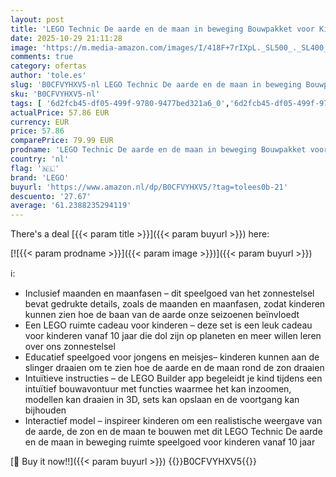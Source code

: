 ```yaml
---
layout: post
title: 'LEGO Technic De aarde en de maan in beweging Bouwpakket voor Kinderen  Ruimte Speelgoed over het Zonnestelsel  Leuk Rollenspellen Cadeau voor Jongens en Meisjes 42179'
date: 2025-10-29 21:11:28
image: 'https://m.media-amazon.com/images/I/418F+7rIXpL._SL500_._SL400_.jpg'
comments: true
category: ofertas
author: 'tole.es'
slug: 'B0CFVYHXV5-nl LEGO Technic De aarde en de maan in beweging Bouwpakket...'
sku: 'B0CFVYHXV5-nl'
tags: [ '6d2fcb45-df05-499f-9780-9477bed321a6_0','6d2fcb45-df05-499f-9780-9477bed321a6_501','6d2fcb45-df05-499f-9780-9477bed321a6_5201','6d2fcb45-df05-499f-9780-9477bed321a6_5301','6d2fcb45-df05-499f-9780-9477bed321a6_8801','8','Arborist Merchandising Root','Bouw- & constructiespeelgoed','Educatief speelgoed','Hersenkrakers','LEGO','Lego','STEM','Self Service','Special Features Stores','Speelgoed & spellen','Speelgoedbouwsets','lego','🇳🇱', ]
actualPrice: 57.86 EUR
currency: EUR
price: 57.86
comparePrice: 79.99 EUR
prodname: 'LEGO Technic De aarde en de maan in beweging Bouwpakket voor Kinderen  Ruimte Speelgoed over het Zonnestelsel  Leuk Rollenspellen Cadeau voor Jongens en Meisjes 42179'
country: 'nl'
flag: '🇳🇱'
brand: 'LEGO'
buyurl: 'https://www.amazon.nl/dp/B0CFVYHXV5/?tag=tolees0b-21'
descuento: '27.67'
average: '61.2388235294119'
---
```


There's a deal [{{< param title >}}]({{< param buyurl >}})  here:

[![{{< param prodname >}}]({{< param image >}})]({{< param buyurl >}})

ℹ️:

- Inclusief maanden en maanfasen – dit speelgoed van het zonnestelsel bevat gedrukte details, zoals de maanden en maanfasen, zodat kinderen kunnen zien hoe de baan van de aarde onze seizoenen beïnvloedt
- Een LEGO ruimte cadeau voor kinderen – deze set is een leuk cadeau voor kinderen vanaf 10 jaar die dol zijn op planeten en meer willen leren over ons zonnestelsel
- Educatief speelgoed voor jongens en meisjes– kinderen kunnen aan de slinger draaien om te zien hoe de aarde en de maan rond de zon draaien
- Intuïtieve instructies – de LEGO Builder app begeleidt je kind tijdens een intuïtief bouwavontuur met functies waarmee het kan inzoomen, modellen kan draaien in 3D, sets kan opslaan en de voortgang kan bijhouden
- Interactief model – inspireer kinderen om een realistische weergave van de aarde, de zon en de maan te bouwen met dit LEGO Technic De aarde en de maan in beweging ruimte speelgoed voor kinderen vanaf 10 jaar

[🛒 Buy it now!!]({{< param buyurl >}})
{{<world>}}B0CFVYHXV5{{</world>}}
